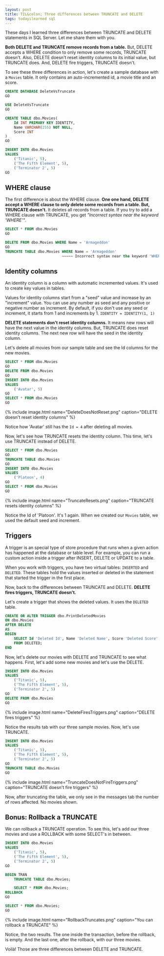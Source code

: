 ```yaml
---
layout: post
title: TIL&colon; Three differences between TRUNCATE and DELETE
tags: todayilearned sql
---
```


These days I learned three differences between TRUNCATE and DELETE statements in SQL Server. Let me share them with you.

**Both DELETE and TRUNCATE remove records from a table.** But, DELETE accepts a WHERE condition to only remove some records, TRUNCATE doesn't. Also, DELETE doesn't reset identity columns to its initial value, but TRUNCATE does. And, DELETE fire triggers, TRUNCATE doesn't.

To see these three differences in action, let's create a sample database with a `Movies` table. It only contains an auto-incremented id, a movie title and an score.

```sql
CREATE DATABASE DeleteVsTruncate
GO

USE DeleteVsTruncate
GO

CREATE TABLE dbo.Movies(
    Id INT PRIMARY KEY IDENTITY,
    Name VARCHAR(255) NOT NULL,
    Score INT
)
GO

INSERT INTO dbo.Movies
VALUES
    ('Titanic', 5),
    ('The Fifth Element', 5),
    ('Terminator 2', 5)
GO
```

## WHERE clause

The first difference is about the WHERE clause. **One one hand, DELETE accept a WHERE clause to only delete some records from a table. But, TRUNCATE doesn't.** It deletes all records from a table. If you try to add a WHERE clause with TRUNCATE, you get _"Incorrect syntax near the keyword 'WHERE'"_.

```sql
SELECT * FROM dbo.Movies
GO

DELETE FROM dbo.Movies WHERE Name = 'Armageddon'
GO
TRUNCATE TABLE dbo.Movies WHERE Name = 'Armageddon'
                          ~~~~~ Incorrect syntax near the keyword 'WHERE'
```

## Identity columns

An identity column is a column with automatic incremented values. It's used to create key values in tables.

Values for identity columns start from a "seed" value and increase by an "increment" value. You can use any number as seed and any positive or negative number as increment. By default, if you don't use any seed or increment, it starts from 1 and increments by 1. `IDENTITY = IDENTITY(1, 1)`

**DELETE statements don't reset identity columns.** It means new rows will have the next value in the identity columns. But, TRUNCATE does reset identity columns. The next new row will have the seed in the identity column.

Let's delete all movies from our sample table and see the Id columns for the new movies.

```sql
SELECT * FROM dbo.Movies
GO
DELETE FROM dbo.Movies
GO
INSERT INTO dbo.Movies
VALUES
    ('Avatar', 5)
GO
SELECT * FROM dbo.Movies
GO
```

{% include image.html name="DeleteDoesNotReset.png" caption="DELETE doesn't reset identity columns" %}

Notice how 'Avatar' still has the `Id = 4` after deleting all movies.

Now, let's see how TRUNCATE resets the identity column. This time, let's use TRUNCATE instead of DELETE.

```sql
SELECT * FROM dbo.Movies
GO
TRUNCATE TABLE dbo.Movies
GO
INSERT INTO dbo.Movies
VALUES
    ('Platoon', 4)
GO
SELECT * FROM dbo.Movies
GO
```

{% include image.html name="TruncateResets.png" caption="TRUNCATE resets identity columns" %}

Notice the Id of 'Platoon'. It's 1 again. When we created our `Movies` table, we used the default seed and increment.

## Triggers

A trigger is an special type of store procedure that runs when a given action has happened at the database or table level. For example, you can run a custom action inside a trigger after INSERT, DELETE or UPDATE to a table.

When you work with triggers, you have two virtual tables: `INSERTED` and `DELETED`. These tables hold the values inserted or deleted in the statement that started the trigger in the first place.

Now, back to the differences between TRUNCATE and DELETE. **DELETE fires triggers, TRUNCATE doesn't.**

Let's create a trigger that shows the deleted values. It uses the `DELETED` table.

```sql
CREATE OR ALTER TRIGGER dbo.PrintDeletedMovies
ON dbo.Movies
AFTER DELETE
AS
BEGIN
    SELECT Id 'Deleted Id', Name 'Deleted Name', Score 'Deleted Score'
    FROM DELETED;
END
```

Now, let's delete our movies with DELETE and TRUNCATE to see what happens. First, let's add some new movies and let's use the DELETE.

```sql
INSERT INTO dbo.Movies
VALUES
    ('Titanic', 5),
    ('The Fifth Element', 5),
    ('Terminator 2', 5)
GO
DELETE FROM dbo.Movies
GO
```

{% include image.html name="DeleteFiresTriggers.png" caption="DELETE fires triggers" %}

Notice the results tab with our three sample movies. Now, let's use TRUNCATE.

```sql
INSERT INTO dbo.Movies
VALUES
    ('Titanic', 5),
    ('The Fifth Element', 5),
    ('Terminator 2', 5)
GO
TRUNCATE TABLE dbo.Movies
GO
```

{% include image.html name="TruncateDoesNotFireTriggers.png" caption="TRUNCATE doesn't fire triggers" %}

Now, after truncating the table, we only see in the messages tab the number of rows affected. No movies shown.

## Bonus: Rollback a TRUNCATE

We can rollback a TRUNCATE operation. To see this, let's add our three movies and use a ROLLBACK with some SELECT's in between. 

```sql
INSERT INTO dbo.Movies
VALUES
    ('Titanic', 5),
    ('The Fifth Element', 5),
    ('Terminator 2', 5)
GO

BEGIN TRAN
    TRUNCATE TABLE dbo.Movies;

    SELECT * FROM dbo.Movies;
ROLLBACK
GO

SELECT * FROM dbo.Movies;
GO
```

{% include image.html name="RollbackTruncates.png" caption="You can rollback a TRUNCATE" %}

Notice, the two results. The one inside the transaction, before the rollback, is empty. And the last one, after the rollback, with our three movies.

Voilà! Those are three differences between DELETE and TRUNCATE.
